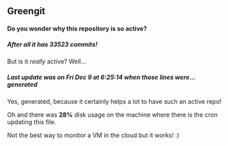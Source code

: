 ## Greengit

#### Do you wonder why this repository is so active?

##### After all it has 33523 commits!

But is it *really* active? Well...

##### Last update was on Fri Dec 9 at 6:25:14 when those lines were... generated

Yes, generated, because it certainly helps a lot to have such an active repo!

Oh and there was **28%** disk usage on the machine
where there is the cron updating this file.

Not the best way to monitor a VM in the cloud but it works! :)
